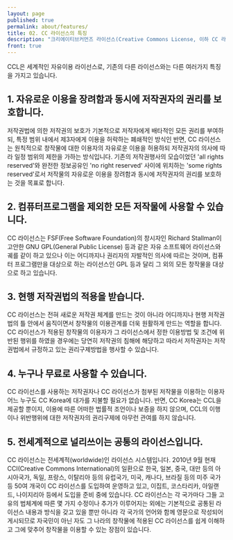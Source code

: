 ```yaml
---
layout: page
published: true
permalink: about/features/
title: 02. CC 라이선스의 특징
description: "크리에이티브커먼즈 라이선스(Creative Commons License, 이하 CC 라이선스)는 창작자가 자신의 창작물에 대하여 일정한 조건하에 모든 이의 자유이용을 허락하는 라이선스 입니다."
front: true
---
```



CCL은 세계적인 자유이용 라이선스로, 기존의 다른 라이선스와는 다른 여러가지 특징을 가지고 있습니다.

## 1. 자유로운 이용을 장려함과 동시에 저작권자의 권리를 보호합니다.

저작권법에 의한 저작권의 보호가 기본적으로 저작자에게 배타적인 모든 권리를 부여하되, 특정 범위 내에서 제3자에게 이용을 허락하는 폐쇄적인 방식인 반면, CC 라이선스는 원칙적으로 창작물에 대한 이용자의 자유로운 이용을 허용하되 저작권자의 의사에 따라 일정 범위의 제한을 가하는 방식입니다. 기존의 저작권행사의 모습이었던 'all rights reserved'와 완전한 정보공유인 'no right reserved’ 사이에 위치하는 'some rights reserved'로서 저작물의 자유로운 이용을 장려함과 동시에 저작권자의 권리를 보호하는 것을 목표로 합니다.


## 2. 컴퓨터프로그램을 제외한 모든 저작물에 사용할 수 있습니다.

CC 라이선스는 FSF(Free Software Foundation)의 창시자인 Richard Stallman이 고안한 GNU GPL(General Public License) 등과 같은 자유 소프트웨어 라이선스와 궤를 같이 하고 있으나 이는 어디까지나 권리자의 자발적인 의사에 따르는 것이며, 컴퓨터 프로그램만을 대상으로 하는 라이선스인 GPL 등과 달리 그 외의 모든 창작물을 대상으로 하고 있습니다. 


## 3. 현행 저작권법의 적용을 받습니다.

CC 라이선스는 전혀 새로운 저작권 체계를 만드는 것이 아니라 어디까지나 현행 저작권법의 틀 안에서 움직이면서 창작물의 이용관계를 더욱 원활하게 만드는 역할을 합니다. CC 라이선스가 적용된 창작물의 이용자가 그 라이선스에서 정한 이용방법 및 조건에 위반된 행위를 하였을 경우에는 당연히 저작권의 침해에 해당하고 따라서 저작권자는 저작권법에서 규정하고 있는 권리구제방법을 행사할 수 있습니다. 


## 4. 누구나 무료로 사용할 수 있습니다.

CC 라이선스를 사용하는 저작권자나 CC 라이선스가 첨부된 저작물을 이용하는 이용자 어느 누구도 CC Korea에 대가를 지불할 필요가 없습니다. 반면, CC Korea는 CCL을 제공할 뿐이지, 이용에 따른 어떠한 법률적 조언이나 보증을 하지 않으며, CCL의 이행이나 위반행위에 대한 저작권자의 권리구제에 아무런 관여를 하지 않습니다. 


## 5. 전세계적으로 널리쓰이는 공통의 라이선스입니다.

CC 라이선스는 전세계적(worldwide)인 라이선스 시스템입니다. 2010년 9월 현재 CCI(Creative Commons International)의 일환으로 한국, 일본, 중국, 대만 등의 아시아국가, 독일, 프랑스, 이탈리아 등의 유럽국가, 미국, 캐나다, 브라질 등의 미주 국가 등 50여 개국이 CC 라이선스를 도입하여 운영하고 있고, 이집트, 코스타리카, 아일랜드, 나이지리아 등에서 도입을 준비 중에 있습니다. CC 라이선스는 각 국가마다 그들 고유의 법체계에 따른 몇 가지 수정이나 추가가 이루어지는 외에는 기본적으로 공통된 라이선스 내용과 방식을 갖고 있을 뿐만 아니라 각 국가의 언어와 함께 영문으로 작성되어 게시되므로 자국민이 아닌 자도 그 나라의 창작물에 적용된 CC 라이선스를 쉽게 이해하고 그에 맞추어 창작물을 이용할 수 있는 장점이 있습니다.
